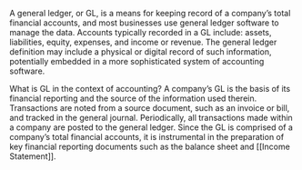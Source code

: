A general ledger, or GL, is a means for keeping record of a company’s total financial accounts, and most businesses use general ledger software to manage the data. Accounts typically recorded in a GL include: assets, liabilities, equity, expenses, and income or revenue. The general ledger definition may include a physical or digital record of such information, potentially embedded in a more sophisticated system of accounting software.

What is GL in the context of accounting? A company’s GL is the basis of its financial reporting and the source of the information used therein. Transactions are noted from a source document, such as an invoice or bill, and tracked in the general journal. Periodically, all transactions made within a company are posted to the general ledger. Since the GL is comprised of a company’s total financial accounts, it is instrumental in the preparation of key financial reporting documents such as the balance sheet and [[Income Statement]].